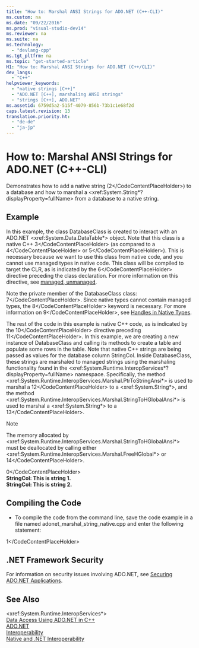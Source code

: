 ```yaml
---
title: "How to: Marshal ANSI Strings for ADO.NET (C++-CLI)"
ms.custom: na
ms.date: "09/22/2016"
ms.prod: "visual-studio-dev14"
ms.reviewer: na
ms.suite: na
ms.technology: 
  - "devlang-cpp"
ms.tgt_pltfrm: na
ms.topic: "get-started-article"
H1: "How to: Marshal ANSI Strings for ADO.NET (C++/CLI)"
dev_langs: 
  - "C++"
helpviewer_keywords: 
  - "native strings [C++]"
  - "ADO.NET [C++], marshaling ANSI strings"
  - "strings [C++], ADO.NET"
ms.assetid: 6759d5a2-515f-4079-856b-73b1c1e68f2d
caps.latest.revision: 13
translation.priority.ht: 
  - "de-de"
  - "ja-jp"
---
```

# How to: Marshal ANSI Strings for ADO.NET (C++-CLI)
Demonstrates how to add a native string (<CodeContentPlaceHolder>2\</CodeContentPlaceHolder>) to a database and how to marshal a \<xref:System.String*?displayProperty=fullName> from a database to a native string.  
  
## Example  
 In this example, the class DatabaseClass is created to interact with an ADO.NET \<xref:System.Data.DataTable*> object. Note that this class is a native C++ <CodeContentPlaceHolder>3\</CodeContentPlaceHolder> (as compared to a <CodeContentPlaceHolder>4\</CodeContentPlaceHolder> or <CodeContentPlaceHolder>5\</CodeContentPlaceHolder>). This is necessary because we want to use this class from native code, and you cannot use managed types in native code. This class will be compiled to target the CLR, as is indicated by the <CodeContentPlaceHolder>6\</CodeContentPlaceHolder> directive preceding the class declaration. For more information on this directive, see [managed, unmanaged](../vs140/managed--unmanaged.md).  
  
 Note the private member of the DatabaseClass class: <CodeContentPlaceHolder>7\</CodeContentPlaceHolder>. Since native types cannot contain managed types, the <CodeContentPlaceHolder>8\</CodeContentPlaceHolder> keyword is necessary. For more information on <CodeContentPlaceHolder>9\</CodeContentPlaceHolder>, see [Handles in Native Types](../vs140/how-to--declare-handles-in-native-types.md).  
  
 The rest of the code in this example is native C++ code, as is indicated by the <CodeContentPlaceHolder>10\</CodeContentPlaceHolder> directive preceding <CodeContentPlaceHolder>11\</CodeContentPlaceHolder>. In this example, we are creating a new instance of DatabaseClass and calling its methods to create a table and populate some rows in the table. Note that native C++ strings are being passed as values for the database column StringCol. Inside DatabaseClass, these strings are marshaled to managed strings using the marshaling functionality found in the \<xref:System.Runtime.InteropServices*?displayProperty=fullName> namespace. Specifically, the method \<xref:System.Runtime.InteropServices.Marshal.PtrToStringAnsi*> is used to marshal a <CodeContentPlaceHolder>12\</CodeContentPlaceHolder> to a \<xref:System.String*>, and the method \<xref:System.Runtime.InteropServices.Marshal.StringToHGlobalAnsi*> is used to marshal a \<xref:System.String*> to a <CodeContentPlaceHolder>13\</CodeContentPlaceHolder>.  
  
> [!NOTE]
>  The memory allocated by \<xref:System.Runtime.InteropServices.Marshal.StringToHGlobalAnsi*> must be deallocated by calling either \<xref:System.Runtime.InteropServices.Marshal.FreeHGlobal*> or <CodeContentPlaceHolder>14\</CodeContentPlaceHolder>.  
  
<CodeContentPlaceHolder>0\</CodeContentPlaceHolder>  
 **StringCol: This is string 1.**  
**StringCol: This is string 2.**   
## Compiling the Code  
  
-   To compile the code from the command line, save the code example in a file named adonet_marshal_string_native.cpp and enter the following statement:  
  
<CodeContentPlaceHolder>1\</CodeContentPlaceHolder>  
## .NET Framework Security  
 For information on security issues involving ADO.NET, see [Securing ADO.NET Applications](assetId:///005a1d43-6ee5-471e-ad98-1d30a44d49d5).  
  
## See Also  
 \<xref:System.Runtime.InteropServices*>   
 [Data Access Using ADO.NET in C++](../vs140/data-access-using-ado.net--c---cli-.md)   
 [ADO.NET](assetId:///5b96ed06-9759-4966-a797-a1d5f6ee50ca)   
 [Interoperability](assetId:///afcc2e7d-3f32-48d2-8141-1c42acf29084)   
 [Native and .NET Interoperability](../vs140/native-and-.net-interoperability.md)